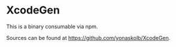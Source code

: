 # XcodeGen

This is a binary consumable via npm.

Sources can be found at https://github.com/yonaskolb/XcodeGen.

